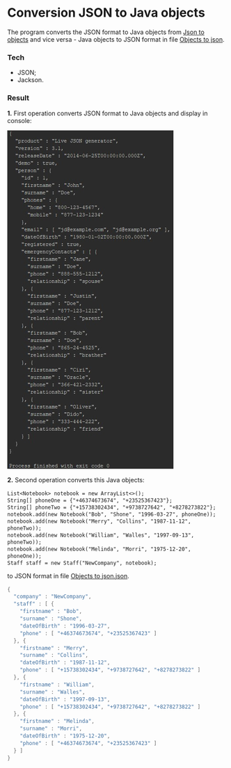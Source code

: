 # Conversion JSON to Java objects

The program converts the JSON format to Java objects from [Json to objects](https://github.com/bbogdasha/conversionJSON/blob/master/Json%20to%20objects.json) and vice versa - Java objects to JSON format in file [Objects to json](https://github.com/bbogdasha/conversionJSON/blob/master/Objects%20to%20json.json).

### Tech

* JSON;
* Jackson.

### Result

**1.** First operation converts JSON format to Java objects and display in console:

![Screenshot](https://github.com/bbogdasha/conversionJSON/blob/master/screenshots/Screenshot_1.jpg)

**2.** Second operation converts this Java objects:

```
List<Notebook> notebook = new ArrayList<>();
String[] phoneOne = {"+46374673674", "+23525367423"};
String[] phoneTwo = {"+15738302434", "+9738727642", "+8278273822"};
notebook.add(new Notebook("Bob", "Shone", "1996-03-27", phoneOne));
notebook.add(new Notebook("Merry", "Collins", "1987-11-12", phoneTwo));
notebook.add(new Notebook("William", "Walles", "1997-09-13", phoneTwo));
notebook.add(new Notebook("Melinda", "Morri", "1975-12-20", phoneOne));
Staff staff = new Staff("NewCompany", notebook);
```
to JSON format in file [Objects to json.json](https://github.com/bbogdasha/conversionJSON/blob/master/Objects%20to%20json.json).

```java
{
  "company" : "NewCompany",
  "staff" : [ {
    "firstname" : "Bob",
    "surname" : "Shone",
    "dateOfBirth" : "1996-03-27",
    "phone" : [ "+46374673674", "+23525367423" ]
  }, {
    "firstname" : "Merry",
    "surname" : "Collins",
    "dateOfBirth" : "1987-11-12",
    "phone" : [ "+15738302434", "+9738727642", "+8278273822" ]
  }, {
    "firstname" : "William",
    "surname" : "Walles",
    "dateOfBirth" : "1997-09-13",
    "phone" : [ "+15738302434", "+9738727642", "+8278273822" ]
  }, {
    "firstname" : "Melinda",
    "surname" : "Morri",
    "dateOfBirth" : "1975-12-20",
    "phone" : [ "+46374673674", "+23525367423" ]
  } ]
}
```
